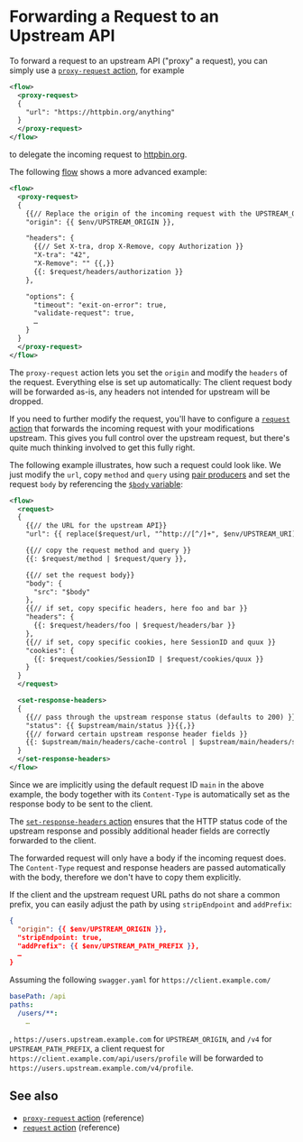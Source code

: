 # Forwarding a Request to an Upstream API

To forward a request to an upstream API ("proxy" a request), you can simply use a
[`proxy-request` action](/reference/actions/proxy-request.md), for example


```xml
<flow>
  <proxy-request>
  {
    "url": "https://httpbin.org/anything"
  }
  </proxy-request>
</flow>
```

to delegate the incoming request to [httpbin.org](https://httpbin.org/#/Anything).

The following [flow](/reference/flow.md) shows a more advanced example:

```xml
<flow>
  <proxy-request>
  {
    {{// Replace the origin of the incoming request with the UPSTREAM_ORIGIN environment variable }}
    "origin": {{ $env/UPSTREAM_ORIGIN }},

    "headers": {
      {{// Set X-tra, drop X-Remove, copy Authorization }}
      "X-tra": "42",
      "X-Remove": "" {{,}}
      {{: $request/headers/authorization }}
    },

    "options": {
      "timeout": "exit-on-error": true,
      "validate-request": true,
      …
    }
  }
  </proxy-request>
</flow>
```

The `proxy-request` action lets you set the `origin` and modify the `headers` of the request.
Everything else is set up automatically: The client request body will be forwarded
as-is, any headers not intended for upstream will be dropped.

If you need to further modify the request, you'll have to configure a
[`request` action](/reference/actions/request.md) that forwards the incoming request
with your modifications upstream.
This gives you full control over the upstream request, but there's quite much thinking
involved to get this fully right.

The following example illustrates, how such a request could look like. We
just modify the `url`, copy `method` and `query`
using [pair producers](/reference/templating/pair-producer.md) and set the request `body`
by referencing the [`$body` variable](/reference/variables.md#predefined-variables):

```xml
<flow>
  <request>
  {
    {{// the URL for the upstream API}}
    "url": {{ replace($request/url, "^http://[^/]+", $env/UPSTREAM_URI) }},

    {{// copy the request method and query }}
    {{: $request/method | $request/query }},

    {{// set the request body}}
    "body": {
      "src": "$body"
    },
    {{// if set, copy specific headers, here foo and bar }}
    "headers": {
      {{: $request/headers/foo | $request/headers/bar }}
    },
    {{// if set, copy specific cookies, here SessionID and quux }}
    "cookies": {
      {{: $request/cookies/SessionID | $request/cookies/quux }}
    }
  }
  </request>

  <set-response-headers>
  {
    {{// pass through the upstream response status (defaults to 200) }}
    "status": {{ $upstream/main/status }}{{,}}
    {{// forward certain upstream response header fields }}
    {{: $upstream/main/headers/cache-control | $upstream/main/headers/set-cookie }}
  }
  </set-response-headers>
</flow>
```

Since we are implicitly using the default request ID `main` in the above example, the body together with
its `Content-Type` is automatically set as the response body to be sent
to the client.

The [`set-response-headers` action](/reference/actions/set-response-headers.md) ensures that the HTTP
status code of the upstream response and possibly additional header fields are correctly forwarded to the client.

The forwarded request will only have a body if the incoming request does.
The `Content-Type` request and response headers are passed automatically with the body, therefore we don't have to copy them explicitly.

If the client and the upstream request URL paths do not share a common prefix, you can easily adjust the path by using `stripEndpoint` and `addPrefix`:

```json
{
  "origin": {{ $env/UPSTREAM_ORIGIN }},
  "stripEndpoint: true,
  "addPrefix": {{ $env/UPSTREAM_PATH_PREFIX }},
  …
}
```

Assuming the following `swagger.yaml` for `https://client.example.com/`

```yaml
basePath: /api
paths:
  /users/**:
    …
```

, `https://users.upstream.example.com` for `UPSTREAM_ORIGIN`, and `/v4` for `UPSTREAM_PATH_PREFIX`, a client request for `https://client.example.com/api/users/profile` will be forwarded to `https://users.upstream.example.com/v4/profile`.


## See also

* [`proxy-request` action](/reference/actions/proxy-request.md) (reference)
* [`request` action](/reference/actions/request.md) (reference)

